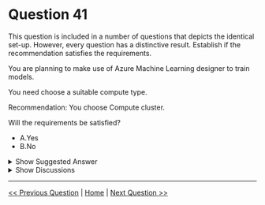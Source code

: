 # Question 41

This question is included in a number of questions that depicts the identical set-up. However, every question has a distinctive result. Establish if the recommendation satisfies the requirements.

You are planning to make use of Azure Machine Learning designer to train models.

You need choose a suitable compute type.

Recommendation: You choose Compute cluster.

Will the requirements be satisfied?

* A.Yes
* B.No

<details>
  <summary>Show Suggested Answer</summary>

  <strong>A</strong><br>

</details>

<details>
  <summary>Show Discussions</summary>

<blockquote><p><strong>phdykd</strong> <code>(Thu 01 Aug 2024 21:10)</code> - <em>Upvotes: 4</em></p><p>Create a cloud-based compute instance to use for your development environment.
Create a cloud-based compute cluster to use for training your model.</p></blockquote>
<blockquote><p><strong>MonaHallaq</strong> <code>(Mon 08 Jul 2024 03:56)</code> - <em>Upvotes: 2</em></p><p>According to the link shared below 
 https://docs.microsoft.com/en-us/azure/machine-learning/concept-compute-target#train
even compute instance can be used. Keep in mind that Azure is changing and evolving all the time</p></blockquote>
<blockquote><p><strong>PremPatrick</strong> <code>(Fri 10 May 2024 01:57)</code> - <em>Upvotes: 3</em></p><p>https://learn.microsoft.com/en-us/azure/machine-learning/concept-compute-target#train

Says even Compute Instance is possible Answer?</p></blockquote>
<blockquote><p><strong>pancman</strong> <code>(Fri 13 Oct 2023 19:30)</code> - <em>Upvotes: 4</em></p><p>Yes is the correct answer</p></blockquote>
<blockquote><p><strong>Gabonia</strong> <code>(Mon 19 Feb 2024 15:32)</code> - <em>Upvotes: 1</em></p><p>correct</p></blockquote>
<blockquote><p><strong>YipingRuan</strong> <code>(Fri 13 Jan 2023 04:25)</code> - <em>Upvotes: 2</em></p><p>Can be &quot;Compute instance“？</p></blockquote>
<blockquote><p><strong>a_sisbarra</strong> <code>(Sun 15 Jan 2023 11:20)</code> - <em>Upvotes: 6</em></p><p>Nope see the table at https://docs.microsoft.com/en-us/azure/machine-learning/concept-compute-target#train</p></blockquote>

</details>

---

[<< Previous Question](question_40.md) | [Home](/index.md) | [Next Question >>](question_42.md)
